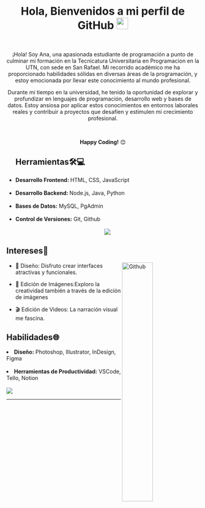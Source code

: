 <div align="center">
<h1> Hola, Bienvenidos a mi perfil de GitHub <img src="https://github.com/abdoachhoubi/abdoachhoubi/blob/main/gifs/Hi.gif" width="30"></h1>
<br />
<p>
  ¡Hola! Soy Ana, una apasionada estudiante de programación a punto de culminar mi formación en la Tecnicatura Universitaria en Programacion en la UTN, con sede en San Rafael. Mi recorrido académico me ha proporcionado habilidades sólidas en diversas áreas de la programación, y estoy emocionada por llevar este conocimiento al mundo profesional.

Durante mi tiempo en la universidad, he tenido la oportunidad de explorar y profundizar en lenguajes de programación, desarrollo web y bases de datos. Estoy ansiosa por aplicar estos conocimientos en entornos laborales reales y contribuir a proyectos que desafíen y estimulen mi crecimiento profesional.
</p>
<br />

**Happy Coding!** 😊
</div>

<ul>
  <h2>Herramientas🛠️💻</h2>
  <li><strong>Desarrollo Frontend:  </strong> HTML, CSS, JavaScript</li> <br>
  <li><strong>Desarrollo Backend: </strong>Node.js, Java, Python</li>  <br>
  <li><strong>Bases de Datos:</strong> MySQL, PgAdmin</li>  <br>
  <li><strong>Control de Versiones:</strong> Git, Github</li> <br>
<div align="center" margin ="20px">
  <a  align="center"  href="https://skillicons.dev">
  <img src="https://skillicons.dev/icons?i=html,css,js,nodejs,java,py,mysql,postgres,git,github" />
</a>
</div>

</ul>


<div> 
<h2>Intereses🌈</h2>
<img width="40%"  align="right" alt="Github" src="https://i.pinimg.com/564x/01/04/d8/0104d8604ec89b1871ee047587d8216d.jpg" />

- 🎨 Diseño: Disfruto crear interfaces atractivas y funcionales.
  
- 📸 Edición de Imágenes:Exploro la creatividad también a través de la edición de imágenes
  
- 🎬 Edición de Videos: La narración visual me fascina.
 </div>


 <div align="rigth">
   <h2>Habilidades🌐</h2>
    <li><strong>Diseño:</strong> Photoshop, Illustrator, InDesign, Figma</li>  <br>
   <li><strong>Herramientas de Productividad:</strong> VSCode, Tello, Notion</li> <br>

   <div align="left">
  <a  align="center"  href="https://skillicons.dev">
  <img src="https://skillicons.dev/icons?i=ps,ai,figma,vscode" />
</a>
</div>



---

